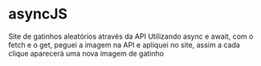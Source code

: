 # asyncJS
Site de gatinhos aleatórios através da API 
Utilizando async e await, com o fetch e o get, peguei a imagem na API e apliquei no site,
assim a cada clique aparecerá uma nova imagem de gatinho
